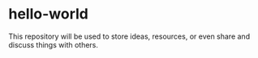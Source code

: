 # hello-world
This repository will be used to store ideas, resources, or even share and discuss things with others. 
